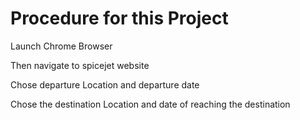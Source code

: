 # Procedure for this Project
Launch Chrome Browser

Then navigate to spicejet website

Chose departure Location and departure date

Chose the destination Location and date of reaching the destination 
